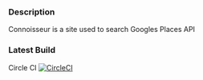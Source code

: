 ### Description

Connoisseur is a site used to search Googles Places API

### Latest Build

Circle CI
[![CircleCI](https://circleci.com/gh/chewyou/location-connoisseur.svg?style=svg)](https://circleci.com/gh/chewyou/location-connoisseur)
